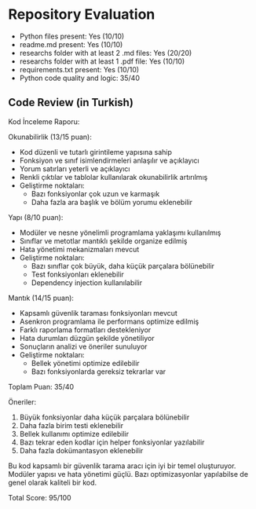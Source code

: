 
# Repository Evaluation

- Python files present: Yes (10/10)
- readme.md present: Yes (10/10)
- researchs folder with at least 2 .md files: Yes (20/20)
- researchs folder with at least 1 .pdf file: Yes (10/10)
- requirements.txt present: Yes (10/10)
- Python code quality and logic: 35/40

## Code Review (in Turkish)
Kod İnceleme Raporu:

Okunabilirlik (13/15 puan):
- Kod düzenli ve tutarlı girintileme yapısına sahip
- Fonksiyon ve sınıf isimlendirmeleri anlaşılır ve açıklayıcı
- Yorum satırları yeterli ve açıklayıcı
- Renkli çıktılar ve tablolar kullanılarak okunabilirlik artırılmış
- Geliştirme noktaları:
  * Bazı fonksiyonlar çok uzun ve karmaşık
  * Daha fazla ara başlık ve bölüm yorumu eklenebilir

Yapı (8/10 puan):
- Modüler ve nesne yönelimli programlama yaklaşımı kullanılmış
- Sınıflar ve metotlar mantıklı şekilde organize edilmiş
- Hata yönetimi mekanizmaları mevcut
- Geliştirme noktaları:
  * Bazı sınıflar çok büyük, daha küçük parçalara bölünebilir
  * Test fonksiyonları eklenebilir
  * Dependency injection kullanılabilir

Mantık (14/15 puan):
- Kapsamlı güvenlik taraması fonksiyonları mevcut
- Asenkron programlama ile performans optimize edilmiş
- Farklı raporlama formatları destekleniyor
- Hata durumları düzgün şekilde yönetiliyor
- Sonuçların analizi ve öneriler sunuluyor
- Geliştirme noktaları:
  * Bellek yönetimi optimize edilebilir
  * Bazı fonksiyonlarda gereksiz tekrarlar var

Toplam Puan: 35/40

Öneriler:
1. Büyük fonksiyonlar daha küçük parçalara bölünebilir
2. Daha fazla birim testi eklenebilir  
3. Bellek kullanımı optimize edilebilir
4. Bazı tekrar eden kodlar için helper fonksiyonlar yazılabilir
5. Daha fazla dokümantasyon eklenebilir

Bu kod kapsamlı bir güvenlik tarama aracı için iyi bir temel oluşturuyor. Modüler yapısı ve hata yönetimi güçlü. Bazı optimizasyonlar yapılabilse de genel olarak kaliteli bir kod.

Total Score: 95/100
